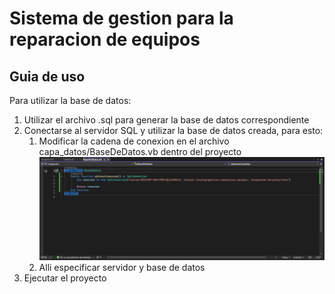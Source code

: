 # Sistema de gestion para la reparacion de equipos

## Guia de uso

Para utilizar la base de datos:

1. Utilizar el archivo .sql para generar la base de datos correspondiente
2. Conectarse al servidor SQL y utilizar la base de datos creada, para esto:
   1. Modificar la cadena de conexion en el archivo capa_datos/BaseDeDatos.vb dentro del proyecto
      ![conectaraBDD](https://github.com/tbe02/TP_Integrador/blob/master/img/conectarABDD.png)
   2. Alli especificar servidor y base de datos
3. Ejecutar el proyecto
